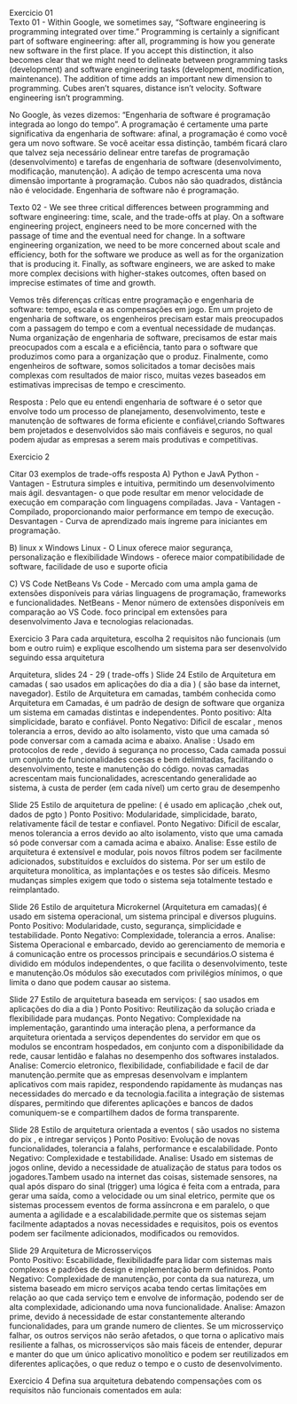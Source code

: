 Exercicio 01  
Texto 01 - 
Within Google, we sometimes say, “Software engineering is programming integrated over time.” Programming is certainly a significant part of software engineering: after all, programming is how you generate new software in the first place. If you accept this distinction, it also becomes clear that we might need to delineate between programming tasks (development) and software engineering tasks (development, modification, maintenance). The addition of time adds an important new dimension to programming. Cubes aren’t squares, distance isn’t velocity. Software engineering isn’t programming. 

No Google, às vezes dizemos: “Engenharia de software é programação integrada ao longo do tempo”. A programação é certamente uma parte significativa da engenharia de software: afinal, a programação é como você gera um novo software. Se você aceitar essa distinção, também ficará claro que talvez seja necessário delinear entre tarefas de programação (desenvolvimento) e tarefas de engenharia de software (desenvolvimento, modificação, manutenção). A adição de tempo acrescenta uma nova dimensão importante à programação. Cubos não são quadrados, distância não é velocidade. Engenharia de software não é programação.

Texto 02  - 
We see three critical differences between programming and software engineering: time, scale, and the trade-offs at play. On a software engineering project, engineers need to be more concerned with the passage of time and the eventual need for change. In a software engineering organization, we need to be more concerned about scale and efficiency, both for the software we produce as well as for the organization that is producing it. Finally, as software engineers, we are asked to make more complex decisions with higher-stakes outcomes, often based on imprecise estimates of time and growth.

Vemos três diferenças críticas entre programação e engenharia de software: tempo, escala e as compensações em jogo. Em um projeto de engenharia de software, os engenheiros precisam estar mais preocupados com a passagem do tempo e com a eventual necessidade de mudanças. Numa organização de engenharia de software, precisamos de estar mais preocupados com a escala e a eficiência, tanto para o software que produzimos como para a organização que o produz. Finalmente, como engenheiros de software, somos solicitados a tomar decisões mais complexas com resultados de maior risco, muitas vezes baseados em estimativas imprecisas de tempo e crescimento.

Resposta :
Pelo que eu entendi engenharia de software é o setor que envolve todo um processo de planejamento, desenvolvimento, teste e manutenção de softwares de forma eficiente e confiável,criando Softwares bem projetados e desenvolvidos são mais confiáveis e seguros, no qual podem ajudar as empresas a serem mais produtivas e competitivas.

Exercicio 2  

Citar 03 exemplos de trade-offs 
resposta 
A) Python e JavA 
Python - Vantagen - Estrutura simples e intuitiva, permitindo um desenvolvimento mais ágil.
         desvantagen- o que pode resultar em menor velocidade de execução em comparação com linguagens compiladas.
Java - Vantagen - Compilado, proporcionando maior performance em tempo de execução.
       Desvantagen - Curva de aprendizado mais íngreme para iniciantes em programação.

B) linux x Windows 
   Linux - O Linux oferece maior segurança, personalização e flexibilidade 
   Windows - oferece maior compatibilidade de software, facilidade de uso e suporte oficia

C) VS Code   NetBeans
   Vs Code - Mercado com uma ampla gama de extensões disponíveis para várias linguagens de programação, frameworks e funcionalidades.
   NetBeans - Menor número de extensões disponíveis em comparação ao VS Code.
             foco principal em extensões para desenvolvimento Java e tecnologias relacionadas.
             

Exercicio 3
Para cada arquitetura, escolha 2 requisitos não funcionais (um bom e outro ruim) e explique escolhendo um sistema para ser desenvolvido seguindo essa arquitetura

Arquitetura, slides 24 - 29  ( trade-offs ) 
Slide 24
Estilo de Arquitetura em camadas  ( sao usados em aplicações do dia a dia ) ( são base da internet, navegador).
Estilo de Arquitetura em camadas, também conhecida como Arquitetura em Camadas, é um padrão de design de software que organiza um sistema em camadas distintas e independentes.
Ponto positivo: Alta simplicidade, barato e confiável.
Ponto Negativo: Dificil de escalar , menos tolerancia a erros, devido ao alto isolamento, visto que uma 
camada só pode conversar com a camada acima e abaixo. 
Analise : 
Usado em protocolos de rede , devido á segurança no processo, Cada camada possui um conjunto de funcionalidades coesas e bem delimitadas, facilitando o desenvolvimento, teste e manutenção do código.
novas camadas acrescentam mais funcionalidades, acrescentando generalidade ao sistema, à custa de perder (em cada nível) um certo grau de desempenho
 
Slide 25
Estilo de arquitetura de ppeline: ( é usado em aplicação ,chek out, dados de pgto )
Ponto Positivo: Modularidade, simplicidade, barato, relativamente fácil de testar e confiavel.
Ponto Negativo: Dificil de escalar, menos tolerancia a erros devido ao alto isolamento, visto que uma camada só pode conversar com a camada acima e abaixo.
Analise:
Esse estilo de arquitetura é extensível e modular, pois novos filtros podem ser facilmente adicionados, substituídos e excluídos do sistema.
Por ser um estilo de arquitetura monolítica, as implantações e os testes são difíceis. Mesmo mudanças simples exigem que todo o sistema seja totalmente testado e reimplantado.

Slide 26
Estilo de arquitetura Microkernel (Arquitetura em camadas)( é usado em sistema operacional, um sistema principal e diversos pluguins.
Ponto Positivo: Modularidade, custo, segurança, simplicidade e testabilidade.
Ponto Negativo: Complexidade, tolerancia a erros.
Analise:
Sistema Operacional e embarcado, devido ao gerenciamento de memoria e á comunicação entre os processos principais e secundários.O sistema é dividido em módulos independentes, o que facilita o desenvolvimento, teste e manutenção.Os módulos são executados com privilégios mínimos, o que limita o dano que podem causar ao sistema.

Slide 27
Estilo de arquitetura baseada em serviços: ( sao usados em aplicações do dia a dia )
Ponto Positivo: Reutilização da solução criada e flexibilidade para mudanças.
Ponto Negativo: Complexidade na implementação, garantindo uma interação plena, a performance da arquitetura orientada a serviços dependentes do servidor em que os modulos se encontram hospedados, em conjunto com a disponibilidade da rede, causar lentidão e falahas no desempenho dos softwares instalados.
Analise:
Comercio eletronico, flexibilidade, confiabilidade e facil de dar manutenção.permite que as empresas desenvolvam e implantem aplicativos com mais rapidez, respondendo rapidamente às mudanças nas necessidades do mercado e da tecnologia.facilita a integração de sistemas díspares, permitindo que diferentes aplicações e bancos de dados comuniquem-se e compartilhem dados de forma transparente.

Slide 28 
Estilo de arquitetura orientada a eventos ( são usados no sistema do pix , e intregar serviços )
Ponto Positivo: Evolução de novas funcionalidades, tolerancia a falahs, performance e escalabilidade.
Ponto Negativo: Complexidade e testabilidade.
Analise:
Usado em sistemas de jogos online, devido a necessidade de atualização de status para todos os jogadores.Tambem usado na internet das coisas, sistemade sensores, na qual após disparo do sinal (trigger) uma lógica é feita com a entrada, para gerar uma saída, como a velocidade ou um sinal eletrico, permite que os sistemas processem eventos de forma assíncrona e em paralelo, o que aumenta a agilidade e a escalabilidade.permite que os sistemas sejam facilmente adaptados a novas necessidades e requisitos, pois os eventos podem ser facilmente adicionados, modificados ou removidos. 

Slide 29
Arquitetura de Microsserviços  
Ponto Positivo: Escabilidade, flexibilidadfe para lidar com sistemas mais complexos e padrões de design e implementação berm definidos.
Ponto Negativo: Complexidade de manutenção, por conta da sua natureza, um sistema baseado em micro serviços acaba tendo certas limitações em relação ao que cada serviço tem e envolve de informação, podendo ser de alta complexidade, adicionando uma nova funcionalidade.
Analise:
Amazon prime, devido á necessidade de estar constantemente alterando funcionalidades, para um grande numero de clientes. Se um microsserviço falhar, os outros serviços não serão afetados, o que torna o aplicativo mais resiliente a falhas, os microsserviços são mais fáceis de entender, depurar e manter do que um único aplicativo monolítico e podem ser reutilizados em diferentes aplicações, o que reduz o tempo e o custo de desenvolvimento.

Exercicio 4 
Defina sua arquitetura debatendo compensações com os requisitos não funcionais comentados em aula:

 







